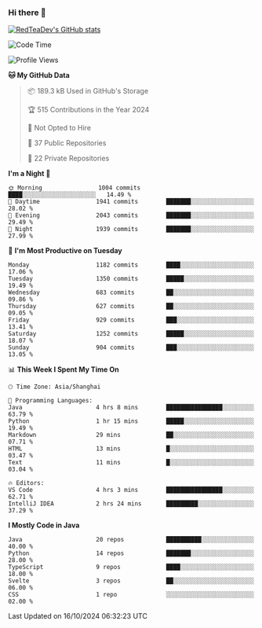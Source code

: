 ### Hi there 👋

<!--
**RedTeaDev/RedTeaDev** is a ✨ _special_ ✨ repository because its `README.md` (this file) appears on your GitHub profile.

Here are some ideas to get you started:

- 🔭 I’m currently working on ...
- 🌱 I’m currently learning ...
- 👯 I’m looking to collaborate on ...
- 🤔 I’m looking for help with ...
- 💬 Ask me about ...
- 📫 How to reach me: ...
- 😄 Pronouns: ...
- ⚡ Fun fact: ...
-->

<!--
[![wakatime](https://wakatime.com/badge/user/6b101ed0-04c0-4490-9283-eb61f2efff96.svg)](https://wakatime.com/@6b101ed0-04c0-4490-9283-eb61f2efff96)
!-->

[![RedTeaDev's GitHub stats](https://github-readme-stats.vercel.app/api?username=RedTeaDev\&include_all_commits=true)](https://github.com/anuraghazra/github-readme-stats)
<!--
[![willianrod's wakatime stats](https://github-readme-stats.vercel.app/api/wakatime?username=RedTeaDev)](https://github.com/anuraghazra/github-readme-stats)
!-->
<!--START_SECTION:waka-->
![Code Time](http://img.shields.io/badge/Code%20Time-2%2C620%20hrs%2034%20mins-blue)

![Profile Views](http://img.shields.io/badge/Profile%20Views-0-blue)

**🐱 My GitHub Data** 

> 📦 189.3 kB Used in GitHub's Storage 
 > 
> 🏆 515 Contributions in the Year 2024
 > 
> 🚫 Not Opted to Hire
 > 
> 📜 37 Public Repositories 
 > 
> 🔑 22 Private Repositories 
 > 
**I'm a Night 🦉** 

```text
🌞 Morning                1004 commits        ████░░░░░░░░░░░░░░░░░░░░░   14.49 % 
🌆 Daytime                1941 commits        ███████░░░░░░░░░░░░░░░░░░   28.02 % 
🌃 Evening                2043 commits        ███████░░░░░░░░░░░░░░░░░░   29.49 % 
🌙 Night                  1939 commits        ███████░░░░░░░░░░░░░░░░░░   27.99 % 
```
📅 **I'm Most Productive on Tuesday** 

```text
Monday                   1182 commits        ████░░░░░░░░░░░░░░░░░░░░░   17.06 % 
Tuesday                  1350 commits        █████░░░░░░░░░░░░░░░░░░░░   19.49 % 
Wednesday                683 commits         ██░░░░░░░░░░░░░░░░░░░░░░░   09.86 % 
Thursday                 627 commits         ██░░░░░░░░░░░░░░░░░░░░░░░   09.05 % 
Friday                   929 commits         ███░░░░░░░░░░░░░░░░░░░░░░   13.41 % 
Saturday                 1252 commits        █████░░░░░░░░░░░░░░░░░░░░   18.07 % 
Sunday                   904 commits         ███░░░░░░░░░░░░░░░░░░░░░░   13.05 % 
```


📊 **This Week I Spent My Time On** 

```text
🕑︎ Time Zone: Asia/Shanghai

💬 Programming Languages: 
Java                     4 hrs 8 mins        ████████████████░░░░░░░░░   63.79 % 
Python                   1 hr 15 mins        █████░░░░░░░░░░░░░░░░░░░░   19.49 % 
Markdown                 29 mins             ██░░░░░░░░░░░░░░░░░░░░░░░   07.71 % 
HTML                     13 mins             █░░░░░░░░░░░░░░░░░░░░░░░░   03.47 % 
Text                     11 mins             █░░░░░░░░░░░░░░░░░░░░░░░░   03.04 % 

🔥 Editors: 
VS Code                  4 hrs 3 mins        ████████████████░░░░░░░░░   62.71 % 
IntelliJ IDEA            2 hrs 24 mins       █████████░░░░░░░░░░░░░░░░   37.29 % 
```

**I Mostly Code in Java** 

```text
Java                     20 repos            ██████████░░░░░░░░░░░░░░░   40.00 % 
Python                   14 repos            ███████░░░░░░░░░░░░░░░░░░   28.00 % 
TypeScript               9 repos             ████░░░░░░░░░░░░░░░░░░░░░   18.00 % 
Svelte                   3 repos             ██░░░░░░░░░░░░░░░░░░░░░░░   06.00 % 
CSS                      1 repo              ░░░░░░░░░░░░░░░░░░░░░░░░░   02.00 % 
```




 Last Updated on 16/10/2024 06:32:23 UTC
<!--END_SECTION:waka-->



